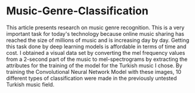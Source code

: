 # Music-Genre-Classification
This article presents research on music genre recognition. This is a very important task for today's technology because online music sharing has reached the size of millions of music and is increasing day by day. Getting this task done by deep learning models is affordable in terms of time and cost. I obtained a visual data set by converting the mel frequency values from a 2-second part of the music to mel-spectrograms by extracting the attributes for the training of the model for the Turkish music I chose. By training the Convolutional Neural Network Model with these images, 10 different types of classification were made in the previously untested Turkish music field.

